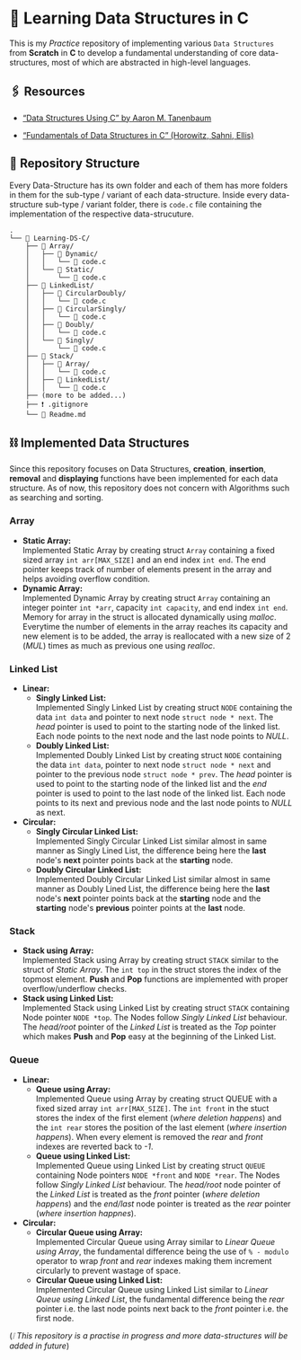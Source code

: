 # 📖 Learning Data Structures in C

This is my _Practice_ repository of implementing various ``Data Structures`` from **Scratch** in **C** to develop a fundamental understanding of core data-structures, most of which are abstracted in high-level languages.

## 🖇️ Resources

- [“Data Structures Using C” by Aaron M. Tanenbaum](https://archive.org/details/data-structures-using-c-aaron-m.-tanenbaum?utm_source=chatgpt.com)

- [“Fundamentals of Data Structures in C” (Horowitz, Sahni, Ellis)](https://mrajacse.wordpress.com/wp-content/uploads/2012/08/data-structures-and-algorithm-analysis-in-c-mark-allen-weiss.pdf?utm_source=chatgpt.com)

## 📂 Repository Structure

Every Data-Structure has its own folder and each of them has more folders in them for the sub-type / variant  of each data-structure. Inside every data-structure sub-type / variant folder, there is `code.c` file containing the implementation of the respective data-strucuture.

```plain
.
└── 📂 Learning-DS-C/
    ├── 📂 Array/
    │   ├── 📂 Dynamic/
    │   │   └── 📄 code.c
    │   └── 📂 Static/
    │       └── 📄 code.c
    ├── 📂 LinkedList/
    │   ├── 📂 CircularDoubly/
    │   │   └── 📄 code.c
    │   ├── 📂 CircularSingly/
    │   │   └── 📄 code.c
    │   ├── 📂 Doubly/
    │   │   └── 📄 code.c
    │   └── 📂 Singly/
    │       └── 📄 code.c
    ├── 📂 Stack/
    │   ├── 📂 Array/
    │   │   └── 📄 code.c
    │   ├── 📂 LinkedList/
    │   │   └── 📄 code.c
    ├── (more to be added...)
    ├── ❗ .gitignore
    └── 📘 Readme.md
```

## ⛓️ Implemented Data Structures

Since this repository focuses on Data Structures, **creation**, **insertion**, **removal** and **displaying** functions have been implemented for each data structure. As of now, this repository does not concern with Algorithms such as searching and sorting.

### Array

- **Static Array:**  
  Implemented Static Array by creating struct `Array` containing a fixed sized array ``int arr[MAX_SIZE]`` and an end index ``int end``. The end pointer keeps track of number of elements present in the array and helps avoiding overflow condition.
- **Dynamic Array:**  
  Implemented Dynamic Array by creating struct `Array` containing an integer pointer `int *arr`, capacity `int capacity`, and end index `int end`. Memory for array in the struct is allocated dynamically using _malloc_. Everytime the number of elements in the array reaches its capacity and new element is to be added, the array is reallocated with a new size of 2 (_MUL_) times as much as previous one using _realloc_.

### Linked List

- **Linear:**  
  - **Singly Linked List:**  
    Implemented Singly Linked List by creating struct `NODE` containing the data `int data` and pointer to next node `struct node * next`. The _head_ pointer is used to point to the starting node of the linked list. Each node points to the next node and the last node points to _NULL_.
  - **Doubly Linked List:**  
    Implemented Doubly Linked List by creating struct `NODE` containing the data `int data`, pointer to next node `struct node * next` and pointer to the previous node `struct node * prev`. The _head_ pointer is used to point to the starting node of the linked list and the _end_ pointer is used to point to the last node of the linked list. Each node points to its next and previous node and the last node points to _NULL_ as next.
- **Circular:**  
  - **Singly Circular Linked List:**  
    Implemented Singly Circular Linked List similar almost in same manner as Singly Lined List, the difference being here the **last** node's **next** pointer points back at the **starting** node.
  - **Doubly Circular Linked List:**  
    Implemented Doubly Circular Linked List similar almost in same manner as Doubly Lined List, the difference being here the **last** node's **next** pointer points back at the **starting** node and the **starting** node's **previous** pointer points at the **last** node.

### Stack

- **Stack using Array:**  
  Implemented Stack using Array by creating struct `STACK` similar to the struct of _Static Array_. The `int top` in the struct stores the index of the topmost element. **Push** and **Pop** functions are implemented with proper overflow/underflow checks.
- **Stack using Linked List:**  
  Implemented Stack using Linked List by creating struct `STACK` containing Node pointer `NODE *top`. The Nodes follow _Singly Linked List_ behaviour. The _head/root_ pointer of the _Linked List_ is treated as the _Top_ pointer which makes **Push** and **Pop** easy at the beginning of the Linked List.

### Queue

- **Linear:**  
  - **Queue using Array:**  
    Implemented Queue using Array by creating struct QUEUE with a fixed sized array `int arr[MAX_SIZE]`. The `int front` in the stuct stores the index of the first element (_where deletion happens_) and the `int rear` stores the position of the last element (_where insertion happens_). When every element is removed the _rear_ and _front_ indexes are reverted back to _-1_.
  - **Queue using Linked List:**  
  Implemented Queue using Linked List by creating struct `QUEUE` containing Node pointers `NODE *front` and `NODE *rear`. The Nodes follow _Singly Linked List_ behaviour. The _head/root_ node pointer of the _Linked List_ is treated as the _front_ pointer (_where deletion happens_) and the _end/last_ node pointer is treated as the _rear_ pointer (_where insertion happnes_).
- **Circular:**  
  - **Circular Queue using Array:**  
    Implemented Circular Queue using Array similar to _Linear Queue using Array_, the fundamental difference being the use of `% - modulo` operator to wrap _front_ and _rear_ indexes making them increment circularly to prevent wastage of space.
  - **Circular Queue using Linked List:**  
  Implemented Circular Queue using Linked List similar to _Linear Queue using Linked List_, the fundamental difference being the _rear_ pointer i.e. the last node points next back to the _front_ pointer i.e. the first node.

(_❕ This repository is a practise in progress and more data-structures will be added in future_)
